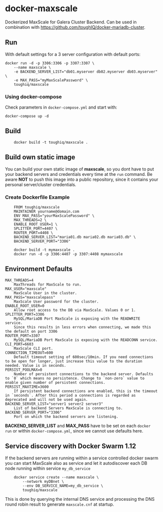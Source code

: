 # docker-maxscale
Dockerized MaxScale for Galera Cluster Backend.
Can be used in combination with https://github.com/toughIQ/docker-mariadb-cluster.

## Run
With default settings for a 3 server configuration with default ports:

    docker run -d -p 3306:3306 -p 3307:3307 \
        --name maxscale \
        -e BACKEND_SERVER_LIST="db01.myserver db02.myserver db03.myserver" \
        -e MAX_PASS="myMaxScalePassword" \
        toughiq/maxscale
### Using docker-compose
Check parameters in `docker-compose.yml` and start with:

    docker-compose up -d
    
## Build

        docker build -t toughiq/maxscale .

## Build own static image
You can build your own static image of __maxscale__, so you dont have to put your backend servers and credentials every time at the `run` command. Be aware __NOT__ to push this image into a public repository, since it contains your personal server/cluster credentials.

### Create Dockerfile Example

        FROM toughiq/maxscale
        MAINTAINER yourname@domain.com
        ENV MAX_PASS="yourMaxScalePassword" \
        MAX_THREADS=2 \
        ENABLE_ROOT_USER=1 \ 
        SPLITTER_PORT=4407 \
        ROUTER_PORT=4408 \
        BACKEND_SERVER_LIST="maria01.db maria02.db maria03.db" \
        BACKEND_SERVER_PORT="3306"
            
        docker build -t mymaxscale .
        docker run -d -p 3306:4407 -p 3307:4408 mymaxscale
    
## Environment Defaults
    MAX_THREADS=4
        MaxThreads for MaxScale to run.
    MAX_USER="maxscale"
        MaxScale User in the cluster.
    MAX_PASS="maxscalepass"
        MaxScale User password for the cluster.
    ENABLE_ROOT_USER=0
        Allow root access to the DB via MaxScale. Values 0 or 1.
    SPLITTER_PORT=3306
        MySQL/MariaDB Port MaxScale is exposing with the READWRITE service.
        Since this results in less errors when connecting, we made this the default on port 3306
    ROUTER_PORT=3307
        MySQL/MariaDB Port MaxScale is exposing with the READCONN service.
    CLI_PORT=6603
        MaxScale CLI port.
    CONNECTION_TIMEOUT=600
        Default timeout setting of 600sec/10min. If you need connections to be open for longer, just increase this value to the duration needed. Value is in seconds.
    PERSIST_POOLMAX=0
        Number of persistent connections to the backend server. Defaults to `0` which means no persistence. Change to `non-zero` value to enable given number of persistent connections.
    PERSIST_MAXTIME=3600
        If persistent backend connections are enabled, this is the timeout in `seconds`. After this period a connections is regarded as deprecated and will not be used again.
    BACKEND_SERVER_LIST="server1 server2 server3"
        List of backend Servers MaxScale is connecting to.
    BACKEND_SERVER_PORT="3306"
        Port on which the backend servers are listening.
        
__BACKEND_SERVER_LIST__ and __MAX_PASS__ have to be set on each `docker run` or within `docker-compose.yml`, since we cannot use defaults here.

## Service discovery with Docker Swarm 1.12
If the backend servers are running within a service controlled docker swarm you can start MaxScale also as service and let it autodiscover each DB node running within service `my_db_service`
        
        docker service create --name maxscale \
            --network myDBnet \
            --env DB_SERVICE_NAME=my_db_service \
            toughiq/maxscale

This is done by querying the internal DNS service and processing the DNS round robin result to generate `maxscale.cnf` at startup.     
    
    
